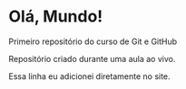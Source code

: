 # Olá, Mundo!
 Primeiro repositório do curso de Git e GitHub

Repositório criado durante uma aula ao vivo.

Essa linha eu adicionei diretamente no site.
